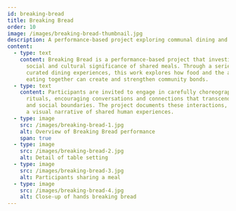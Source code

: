 ```yaml
---
id: breaking-bread
title: Breaking Bread
order: 10
image: /images/breaking-bread-thumbnail.jpg
description: A performance-based project exploring communal dining and social connections.
content:
  - type: text
    content: Breaking Bread is a performance-based project that investigates the
      social and cultural significance of shared meals. Through a series of
      curated dining experiences, this work explores how food and the act of
      eating together can create and strengthen community bonds.
  - type: text
    content: Participants are invited to engage in carefully choreographed dining
      rituals, encouraging conversations and connections that transcend cultural
      and social boundaries. The project documents these interactions, creating
      a visual narrative of shared human experiences.
  - type: image
    src: /images/breaking-bread-1.jpg
    alt: Overview of Breaking Bread performance
    span: true
  - type: image
    src: /images/breaking-bread-2.jpg
    alt: Detail of table setting
  - type: image
    src: /images/breaking-bread-3.jpg
    alt: Participants sharing a meal
  - type: image
    src: /images/breaking-bread-4.jpg
    alt: Close-up of hands breaking bread
---
```

